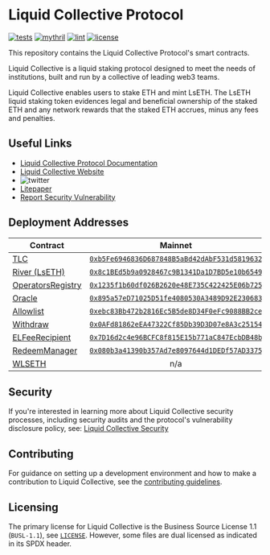 # Liquid Collective Protocol

[![tests](https://github.com/liquid-collective/liquid-collective-protocol/actions/workflows/Tests.yaml/badge.svg)](https://github.com/liquid-collective/liquid-collective-protocol/actions/workflows/Tests.yaml)
[![mythril](https://github.com/liquid-collective/liquid-collective-protocol/actions/workflows/Mythril.yaml/badge.svg)](https://github.com/liquid-collective/liquid-collective-protocol/actions/workflows/Mythril.yaml)
[![lint](https://github.com/liquid-collective/liquid-collective-protocol/actions/workflows/Lint.yaml/badge.svg)](https://github.com/liquid-collective/liquid-collective-protocol/actions/workflows/Lint.yaml)
[![license](https://img.shields.io/badge/license-busl--1.1-blue.svg)](./LICENSE)

This repository contains the Liquid Collective Protocol's smart contracts.

Liquid Collective is a liquid staking protocol designed to meet the needs of institutions, built and run by a collective of leading web3 teams.

Liquid Collective enables users to stake ETH and mint LsETH. The LsETH liquid staking token evidences legal and beneficial ownership of the staked ETH and any network rewards that the staked ETH accrues, minus any fees and penalties.

## Useful Links

- [Liquid Collective Protocol Documentation](https://docs.liquidcollective.io/)
- [Liquid Collective Website](https://liquidcollective.io)
- ![twitter](https://img.shields.io/twitter/follow/liquid_col?style=social)
- [Litepaper](https://liquidcollective.io/litepaper/)
- [Report Security Vulnerability](https://github.com/liquid-collective/security)

## Deployment Addresses

| Contract                                                                                                                             |                                                         Mainnet                                                         |                                                             Goerli                                                             | Holesky                                                                                                                         |
| ------------------------------------------------------------------------------------------------------------------------------------ | :---------------------------------------------------------------------------------------------------------------------: | :----------------------------------------------------------------------------------------------------------------------------: | :-------------------------------------------------------------------------------------------------------------------------------: |
| [TLC](https://github.com/liquid-collective/liquid-collective-protocol/blob/main/contracts/src/TLC.1.sol)                             | [`0xb5Fe6946836D687848B5aBd42dAbF531d5819632`](https://etherscan.io/address/0xb5Fe6946836D687848B5aBd42dAbF531d5819632) | [`0xb2f102b87022bf5a64e012b39FF25a404102e301`](https://goerli.etherscan.io/address/0xb2f102b87022bf5a64e012b39FF25a404102e301) | [`0x1dA1B892575dc5fABbef28FA0F62fE302ED39E83`](https://holesky.etherscan.io/address/0x1dA1B892575dc5fABbef28FA0F62fE302ED39E83) |
| [River (LsETH)](https://github.com/liquid-collective/liquid-collective-protocol/blob/main/contracts/src/River.1.sol)                 | [`0x8c1BEd5b9a0928467c9B1341Da1D7BD5e10b6549`](https://etherscan.io/address/0x8c1BEd5b9a0928467c9B1341Da1D7BD5e10b6549) | [`0x3ecCAdA3e11c1Cc3e9B5a53176A67cc3ABDD3E46`](https://goerli.etherscan.io/address/0x3ecCAdA3e11c1Cc3e9B5a53176A67cc3ABDD3E46) | [`0x1d8b30cC38Dba8aBce1ac29Ea27d9cFd05379A09`](https://holesky.etherscan.io/address/0x1d8b30cC38Dba8aBce1ac29Ea27d9cFd05379A09) |
| [OperatorsRegistry](https://github.com/liquid-collective/liquid-collective-protocol/blob/main/contracts/src/OperatorsRegistry.1.sol) | [`0x1235f1b60df026B2620e48E735C422425E06b725`](https://etherscan.io/address/0x1235f1b60df026B2620e48E735C422425E06b725) | [`0xf06BEd337f29CB856b072dc8d57A2c22FB2eC2CB`](https://goerli.etherscan.io/address/0xf06BEd337f29CB856b072dc8d57A2c22FB2eC2CB) | [`0xCb8641aF17e19976245bEB68CD50f61c5779b294`](https://holesky.etherscan.io/address/0xCb8641aF17e19976245bEB68CD50f61c5779b294) |
| [Oracle](https://github.com/liquid-collective/liquid-collective-protocol/blob/main/contracts/src/Oracle.1.sol)                       | [`0x895a57eD71025D51fe4080530A3489D92E230683`](https://etherscan.io/address/0x895a57eD71025D51fe4080530A3489D92E230683) | [`0x088050c58ae0F447d52674Ac58e20DD2FB68E2da`](https://goerli.etherscan.io/address/0x088050c58ae0F447d52674Ac58e20DD2FB68E2da) | [`0xc8D639f014a78B1cEc17761BFD9E8c80919efbc6`](https://holesky.etherscan.io/address/0xc8D639f014a78B1cEc17761BFD9E8c80919efbc6) |
| [Allowlist](https://github.com/liquid-collective/liquid-collective-protocol/blob/main/contracts/src/Allowlist.1.sol)                 | [`0xebc83Bb472b2816Ec5B5de8D34F0eFc9088BB2ce`](https://etherscan.io/address/0xebc83Bb472b2816Ec5B5de8D34F0eFc9088BB2ce) | [`0xe7B74d98D46A8e0979B0342172A3A4890F852558`](https://goerli.etherscan.io/address/0xe7B74d98D46A8e0979B0342172A3A4890F852558) | [`0x5C783DCD596dad2bDe930f22C3684E77E25b6436`](https://holesky.etherscan.io/address/0x5C783DCD596dad2bDe930f22C3684E77E25b6436) |
| [Withdraw](https://github.com/liquid-collective/liquid-collective-protocol/blob/main/contracts/src/Withdraw.1.sol)                   | [`0x0AFd81862eEA47322Cf85Db39D3D07e8A3c25154`](https://etherscan.io/address/0x0AFd81862eEA47322Cf85Db39D3D07e8A3c25154) | [`0x40a369DD92f043A6782F4d071f9D2ba22b4Ea14d`](https://goerli.etherscan.io/address/0x40a369DD92f043A6782F4d071f9D2ba22b4Ea14d) | [`0xAaF99F2F0C47EF32AB9B5aa3e117c9190b37Ff88`](https://holesky.etherscan.io/address/0xAaF99F2F0C47EF32AB9B5aa3e117c9190b37Ff88) |
| [ELFeeRecipient](https://github.com/liquid-collective/liquid-collective-protocol/blob/main/contracts/src/ELFeeRecipient.1.sol)       | [`0x7D16d2c4e96BCFC8f815E15b771aC847EcbDB48b`](https://etherscan.io/address/0x7D16d2c4e96BCFC8f815E15b771aC847EcbDB48b) | [`0x5654f8dFFE80ca9Fa270540C44F230CEeB0EA3bB`](https://goerli.etherscan.io/address/0x5654f8dFFE80ca9Fa270540C44F230CEeB0EA3bB) | [`0x4E44868856A26F4cbB431cC144318D4E7F39a585`](https://holesky.etherscan.io/address/0x4E44868856A26F4cbB431cC144318D4E7F39a585) |
| [RedeemManager](https://github.com/liquid-collective/liquid-collective-protocol/blob/main/contracts/src/RedeemManager.1.sol)         | [`0x080b3a41390b357Ad7e8097644d1DEDf57AD3375`](https://etherscan.io/address/0x080b3a41390b357Ad7e8097644d1DEDf57AD3375) | [`0x0693875efbf04ddad955c04332ba3324472df980`](https://goerli.etherscan.io/address/0x0693875efbf04ddad955c04332ba3324472df980) | [`0x0693875efbF04dDAd955c04332bA3324472DF980`](https://holesky.etherscan.io/address/0x0693875efbF04dDAd955c04332bA3324472DF980) |
| [WLSETH](https://github.com/liquid-collective/liquid-collective-protocol/blob/main/contracts/src/WLSETH.1.sol)                       |                                                           n/a                                                           | [`0x39dca666d863f9a5fcd0f54aedc38583ab1478bc`](https://goerli.etherscan.io/address/0x39dca666d863f9a5fcd0f54aedc38583ab1478bc) | [`0x21ae523bf67C81c8e4F640d8f76F9c7B77eCc0bf`](https://holesky.etherscan.io/address/0x21ae523bf67C81c8e4F640d8f76F9c7B77eCc0bf) |

## Security

If you're interested in learning more about Liquid Collective security processes, including security audits and the protocol's vulnerability disclosure policy, see: [Liquid Collective Security](https://github.com/liquid-collective/security)

## Contributing

For guidance on setting up a development environment and how to make a contribution to Liquid Collective, see the [contributing guidelines](./CONTRIBUTING.md).

## Licensing

The primary license for Liquid Collective is the Business Source License 1.1 (`BUSL-1.1`), see [`LICENSE`](./LICENSE). However, some files are dual licensed as indicated in its SPDX header.
